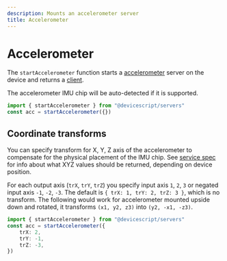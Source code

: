 ```yaml
---
description: Mounts an accelerometer server
title: Accelerometer
---
```


# Accelerometer

The `startAccelerometer` function starts a [accelerometer](https://microsoft.github.io/jacdac-docs/services/accelerometer) server on the device and returns a [client](/api/clients/accelerometer).

The accelerometer IMU chip will be auto-detected if it is supported.

```ts
import { startAccelerometer } from "@devicescript/servers"
const acc = startAccelerometer({})
```

## Coordinate transforms

You can specify transform for X, Y, Z axis of the accelerometer to compensate for the physical
placement of the IMU chip.
See [service spec](https://microsoft.github.io/jacdac-docs/services/accelerometer) for
info about what XYZ values should be returned, depending on device position.

For each output axis (`trX`, `trY`, `trZ`) you specify input axis `1`, `2`, `3`
or negated input axis `-1`, `-2`, `-3`.
The default is `{ trX: 1, trY: 2, trZ: 3 }`, which is no transform.
The following would work for accelerometer mounted upside down and rotated,
it transforms `(x1, y2, z3)` into `(y2, -x1, -z3)`.

```ts
import { startAccelerometer } from "@devicescript/servers"
const acc = startAccelerometer({
    trX: 2,
    trY: -1,
    trZ: -3,
})
```
